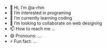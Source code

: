 - 👋 Hi, I’m @a-rhin
- 👀 I’m interested in programing
- 🌱 I’m currently learning coding
- 💞️ I’m looking to collaborate on web designing
- 📫 How to reach me ...
- 😄 Pronouns: ...
- ⚡ Fun fact: ...

<!---
a-rhin/a-rhin is a ✨ special ✨ repository because its `README.md` (this file) appears on your GitHub profile.
You can click the Preview link to take a look at your changes.
--->
